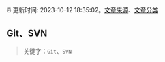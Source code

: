 :alarm_clock: 更新时间: 2023-10-12 18:35:02。[文章来源](/README.md)、[文章分类](/TAGS.md)

## Git、SVN


> 关键字：`Git`、`SVN`



